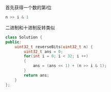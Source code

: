 首先获得一个数的第i位

```c++
n >> i & 1
```

二进制和十进制反转类似

```c++
class Solution {
public:
    uint32_t reverseBits(uint32_t n) {
        uint32_t ans = 0;
        for(int i = 0; i < 32; i ++)
        {
            ans = (ans << 1) + (n >> i & 1);
        }
        return ans;
    }
};
```

